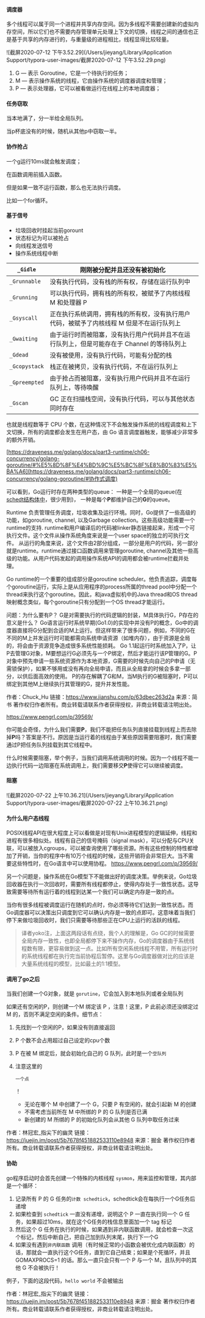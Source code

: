 #### 调度器

多个线程可以属于同一个进程并共享内存空间。因为多线程不需要创建新的虚拟内存空间，所以它们也不需要内存管理单元处理上下文的切换，线程之间的通信也正是基于共享的内存进行的，与重量级的进程相比，线程显得比较轻量。



![截屏2020-07-12 下午3.52.29](/Users/jieyang/Library/Application Support/typora-user-images/截屏2020-07-12 下午3.52.29.png)

1. G — 表示 Goroutine，它是一个待执行的任务；
2. M — 表示操作系统的线程，它由操作系统的调度器调度和管理；
3. P — 表示处理器，它可以被看做运行在线程上的本地调度器；

#### 任务窃取

当本地满了，分一半给全局队列。

当p杯底没有的时候，随机从其他p中窃取一半。

#### 协作抢占

一个g运行10ms就会触发调度；

在函数调用前插入函数。

但是如果一致不运行函数，那么也无法执行调度。

比如一个for循环。

#### 基于信号

- 垃圾回收时挂起当前gorount
- 状态标记为可以被抢占
- 向线程发送信号
- 操作系统线程中断



| `_Gidle`      | 刚刚被分配并且还没有被初始化                                 |
| ------------- | ------------------------------------------------------------ |
| `_Grunnable`  | 没有执行代码，没有栈的所有权，存储在运行队列中               |
| `_Grunning`   | 可以执行代码，拥有栈的所有权，被赋予了内核线程 M 和处理器 P  |
| `_Gsyscall`   | 正在执行系统调用，拥有栈的所有权，没有执行用户代码，被赋予了内核线程 M 但是不在运行队列上 |
| `_Gwaiting`   | 由于运行时而被阻塞，没有执行用户代码并且不在运行队列上，但是可能存在于 Channel 的等待队列上 |
| `_Gdead`      | 没有被使用，没有执行代码，可能有分配的栈                     |
| `_Gcopystack` | 栈正在被拷贝，没有执行代码，不在运行队列上                   |
| `_Gpreempted` | 由于抢占而被阻塞，没有执行用户代码并且不在运行队列上，等待唤醒 |
| `_Gscan`      | GC 正在扫描栈空间，没有执行代码，可以与其他状态同时存在      |



也就是线程数等于 CPU 个数，在这种情况下不会触发操作系统的线程调度和上下文切换，所有的调度都会发生在用户态，由 Go 语言调度器触发，能够减少非常多的额外开销。

[https://draveness.me/golang/docs/part3-runtime/ch06-concurrency/golang-goroutine/#%E5%8D%8F%E4%BD%9C%E5%BC%8F%E8%B0%83%E5%BA%A6](https://draveness.me/golang/docs/part3-runtime/ch06-concurrency/golang-goroutine/#协作式调度)



可以看到，Go运行时存在两种类型的queue： 一种是一个全局的queue(在[schedt结构体中](https://github.com/golang/go/blob/5dd978a283ca445f8b5f255773b3904497365b61/src/runtime/runtime2.go#L536)，很少用到)， 一种是每个**P**都维护自己的**G**的queue。


Runtime 负责管理任务调度，垃圾收集及运行环境。同时，Go提供了一些高级的功能，如goroutine, channel, 以及Garbage collection。这些高级功能需要一个runtime的支持. runtime和用户编译后的代码被linker静态链接起来，形成一个可执行文件。这个文件从操作系统角度来说是一个user space的独立的可执行文件。 从运行的角度来说，这个文件由2部分组成，一部分是用户的代码，另一部分就是runtime。runtime通过接口函数调用来管理goroutine, channel及其他一些高级的功能。从用户代码发起的调用操作系统API的调用都会被runtime拦截并处理。

Go runtime的一个重要的组成部分是goroutine scheduler。他负责追踪，调度每个goroutine运行，实际上是从应用程序的process所属的thread pool中分配一个thread来执行这个goroutine。因此，和java虚拟机中的Java thread和OS thread映射概念类似，每个goroutine只有分配到一个OS thread才能运行。


问题：为什么要有P？
G是对需要执行的代码逻辑的封装，M具体执行G，P存在的意义是什么？
Go语言运行时系统早期(Go1.0)的实现中并没有P的概念，Go中的调度器直接将G分配到合适的M上运行。但这样带来了很多问题，例如，不同的G在不同的M上并发运行时可能都需向系统申请资源（如堆内存），由于资源是全局的，将会由于资源竞争造成很多系统性能损耗。
Go 1.1起运行时系统加入了P，让P去管理G对象，M要想运行G必须先与一个P绑定，然后才能运行该P管理的G。P对象中预先申请一些系统资源作为本地资源，G需要的时候先向自己的P申请（无需锁保护），如果不够用或没有再向全局申请，而且从全局拿的时候会多拿一部分，以供后面高效的使用。
P的存在解耦了G和M，当M执行的G被阻塞时，P可以绑定到其他M上继续执行其管理的G，提升并发性能。

作者：Chuck_Hu
链接：https://www.jianshu.com/p/63dbec263d2a
来源：简书
著作权归作者所有。商业转载请联系作者获得授权，非商业转载请注明出处。

https://www.pengrl.com/p/39569/

你可能会奇怪，为什么我们需要**P**，我们不能把任务队列直接挂载到线程上而去除掉**P**吗？答案是不行。原因是当运行着的线程由于某些原因需要阻塞时，我们需要通过P把任务队列挂载到其它线程中。

什么时候需要阻塞，举个例子，当我们调用系统调用的时候。因为一个线程不能一边执行代码一边阻塞在系统调用上，我们需要移交**P**使得它可以继续被调度。



#### 阻塞

![截屏2020-07-22 上午10.36.21](/Users/jieyang/Library/Application Support/typora-user-images/截屏2020-07-22 上午10.36.21.png)

#### 为什么用户态线程

POSIX线程API在很大程度上可以看做是对现有Unix进程模型的逻辑延伸，线程和进程有很多相似处。线程有自己的信号掩码（signal mask），可以分配与CPU关联，可以被放入cgroups，可以被查询使用了哪些资源。所有这些控制的特性都增加了开销，当你的程序中有10万个线程的时候，这些开销将会非常巨大。当不需要这些特性时，在Go语言中可以使用协程。
https://www.pengrl.com/p/39569/


另一个问题是，操作系统在Go模型下不能做出好的调度决策。举例来说，Go垃圾回收器在执行一次回收时，需要所有线程都停止，使得内存处于一致性状态。这导致需要等待所有运行着的线程到达某一个我们可以确定内存是一致的点。

当你有很多线程被调度运行在随机的点时，你必须等待它们达到一致性状态。而Go调度器可以决策出只调度到它可以确认内存是一致的点即可。这意味着当我们停下来做垃圾回收时，我们只需要等待那些正在CPU上运行的活跃的线程。

> 译者yoko注，上面这两段话有点绕，我个人的理解是，Go GC的时候需要全局内存一致性，也即全局都停下来不操作内存，Go的调度器由于系统线程数有限，更容易做到这一点。比如所有空闲系统线程不用管，所有运行时的系统线程都在执行完当前协程后暂停。这里与Go调度器做对比的应该是大量系统线程的模型，比如最土的1:1模型。



#### 调用了go之后

当我们创建一个G对象，就是 `gorutine`，它会加入到本地队列或者全局队列

如果还有空闲的P，则创建一个M 绑定该 P ，注意！这里，P 此前必须还没绑定过M 的，否则不满足空闲的条件。细节点：

1. 先找到一个空闲的P，如果没有则直接返回

2. P 个数不会占用超过自己设定的cpu个数

3. P 在被 M 绑定后，就会初始化自己的 G 队列，此时是一个`空队列`

4. 注意这里的

   ```
   一个点
   ```

   ！

   - 无论在哪个 M 中创建了一个 G，只要 P 有空闲的，就会引起新 M 的创建
   - 不需考虑当前所在 M 中所绑的 P 的 G 队列是否已满
   - 新创建的 M 所绑的 P 的初始化队列会从其他 G 队列中取任务过来

作者：林冠宏_指尖下的幽灵
链接：https://juejin.im/post/5b7678f451882533110e8948
来源：掘金
著作权归作者所有。商业转载请联系作者获得授权，非商业转载请注明出处。



#### 协助

go程序启动时会首先创建一个特殊的内核线程 `sysmon`，用来监控和管理，其内部是一个循环：

1. 记录所有 P 的 G 任务的`计数 schedtick`，schedtick会在每执行一个G任务后递增
2. 如果检查到 `schedtick` 一直没有递增，说明这个 P 一直在执行同一个 G 任务，如果超过10ms，就在这个G任务的栈信息里面加一个 tag 标记
3. 然后这个 G 任务在执行的时候，如果遇到非内联函数调用，就会检查一次这个标记，然后中断自己，把自己加到队列末尾，执行下一个G
4. 如果没有遇到`非内联函数` 调用（有时候正常的小函数会被优化成内联函数）的话，那就会一直执行这个G任务，直到它自己结束；如果是个死循环，并且 GOMAXPROCS=1 的话。那么一直只会只有一个 P 与一个 M，且队列中的其他 G 不会被执行！

例子，下面的这段代码，`hello world` 不会被输出


作者：林冠宏_指尖下的幽灵
链接：https://juejin.im/post/5b7678f451882533110e8948
来源：掘金
著作权归作者所有。商业转载请联系作者获得授权，非商业转载请注明出处。